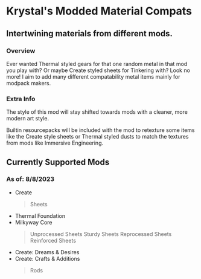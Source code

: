 # Krystal's Modded Material Compats
## Intertwining materials from different mods.

### Overview
Ever wanted Thermal styled gears for that one random metal in that mod you play with? Or maybe Create styled sheets for Tinkering with? Look no more! I aim to add many different compatability metal items mainly for modpack makers.

### Extra Info
The style of this mod will stay shifted towards mods with a cleaner, more modern art style.

Builtin resourcepacks will be included with the mod to retexture some items like the Create style sheets or Thermal styled dusts to match the textures from mods like Immersive Engineering.

## Currently Supported Mods
### As of: 8/8/2023
- Create
  >Sheets
- Thermal Foundation
- Milkyway Core
  >Unprocessed Sheets
  >Sturdy Sheets
  >Reprocessed Sheets
  >Reinforced Sheets
- Create: Dreams & Desires
- Create: Crafts & Additions
  >Rods

